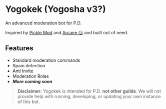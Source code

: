 # Yogokek (Yogosha v3?)
An advanced moderation bot for P.D.

Inspired by [Pickle Mod](https://github.com/zajrik/pickle-mod) and [Arcane :smirk:](https://arcanebot.xyz) and built out of need.

## Features
- Standard moderation commands
- Spam detection
- Anti Invite
- Moderation Roles
- ***More coming soon***

>**Disclaimer:** Yogokek is intended for P.D. **not other guilds**. We will not provide help with running, developing, or updating your own instance of this bot. 
